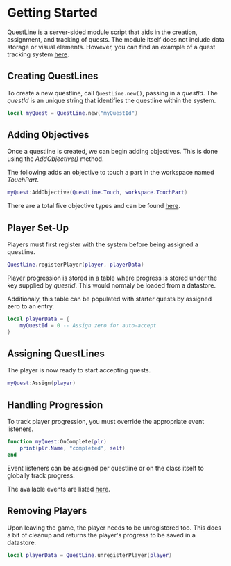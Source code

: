 # Getting Started

QuestLine is a server-sided module script that aids in the creation, assignment, and tracking of quests.
The module itself does not include data storage or visual elements.
However, you can find an example of a quest tracking system [here](https://github.com/FarFromLittle/QuestLine/).

## Creating QuestLines

To create a new questline, call `QuestLine.new()`, passing in a *questId*.
The *questId* is an unique string that identifies the questline within the system.

```lua
local myQuest = QuestLine.new("myQuestId")
```

## Adding Objectives

Once a questline is created, we can begin adding objectives.  This is done using the *AddObjective()* method.

The following adds an objective to touch a part in the workspace named *TouchPart*.

```lua
myQuest:AddObjective(QuestLine.Touch, workspace.TouchPart)
```

There are a total five objective types and can be found [here](https://farfromlittle.github.io/QuestLine/docs/#enums).

## Player Set-Up

Players must first register with the system before being assigned a questline.

```lua
QuestLine.registerPlayer(player, playerData)
```

Player progression is stored in a table where progress is stored under the key supplied by *questId*.
This would normaly be loaded from a datastore.

Additionaly, this table can be populated with starter quests by assigned zero to an entry.

```lua
local playerData = {
	myQuestId = 0 -- Assign zero for auto-accept
}
```

## Assigning QuestLines

The player is now ready to start accepting quests.

```lua
myQuest:Assign(player)
```

## Handling Progression

To track player progression, you must override the appropriate event listeners.

```lua
function myQuest:OnComplete(plr)
	print(plr.Name, "completed", self)
end
```

Event listeners can be assigned per questline or on the class itself to globally track progress.

The available events are listed [here](https://farfromlittle.github.io/QuestLine/docs/#onaccept).

## Removing Players

Upon leaving the game, the player needs to be unregistered too.
This does a bit of cleanup and returns the player's progress to be saved in a datastore.

```lua
local playerData = QuestLine.unregisterPlayer(player)
```
